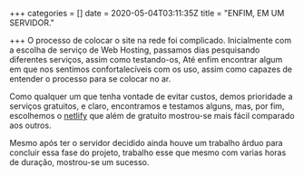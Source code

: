 +++
categories = []
date = 2020-05-04T03:11:35Z
title = "ENFIM, EM UM SERVIDOR."

+++
O processo de colocar o site na rede foi complicado. Inicialmente com a escolha de serviço de Web Hosting, passamos dias pesquisando diferentes serviços, assim como testando-os, Até enfim encontrar algum em que nos sentimos confortalecíveis com os uso, assim como capazes de entender o processo para se colocar no ar.

Como qualquer um que tenha vontade de evitar custos, demos prioridade a serviços gratuitos, e claro, encontramos e testamos alguns, mas, por fim, escolhemos o [netlify](https://www.netlify.com/ "netlify home page") que além de gratuito mostrou-se mais fácil comparado aos outros.

Mesmo após ter o servidor decidido ainda houve um trabalho árduo para concluir essa fase do projeto, trabalho esse que mesmo com varias horas de duração, mostrou-se um sucesso.